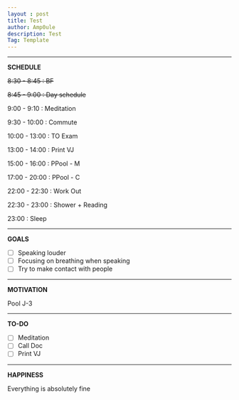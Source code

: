 ```yaml
---
layout : post
title: Test
author: Amp0ule
description: Test
Tag: Template
---
```


*****
**SCHEDULE**

~~8:30 - 8:45 : BF~~

~~8:45 - 9:00 : Day schedule~~

9:00 - 9:10 : Meditation

9:30 - 10:00 : Commute

10:00 - 13:00 : TO Exam

13:00 - 14:00 : Print VJ

15:00 - 16:00 : PPool - M

17:00 - 20:00 : PPool - C 

22:00 - 22:30 : Work Out

22:30 - 23:00 : Shower + Reading

23:00 : Sleep 




*****
**GOALS**

- [ ] Speaking louder
- [ ] Focusing on breathing when speaking
- [ ] Try to make contact with people

*****
**MOTIVATION**

Pool J-3

*****
**TO-DO**

 - [ ] Meditation 
 - [ ] Call Doc
 - [ ] Print VJ

*****
**HAPPINESS**

Everything is absolutely fine
